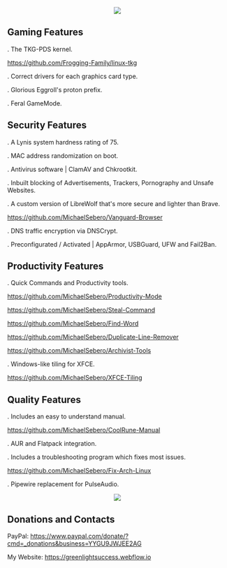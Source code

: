 <p align="center">
	<img src="https://i.postimg.cc/VLTRqVvW/logo.png" />
                                                                                                                                      	
## Gaming Features
	
. The TKG-PDS kernel.

https://github.com/Frogging-Family/linux-tkg

. Correct drivers for each graphics card type.
	
. Glorious Eggroll's proton prefix.
	
. Feral GameMode.

## Security Features 
	
. A Lynis system hardness rating of 75.
	
. MAC address randomization on boot.
	
. Antivirus software | ClamAV and Chkrootkit.
	
. Inbuilt blocking of Advertisements, Trackers, Pornography and Unsafe Websites.
	
. A custom version of LibreWolf that's more secure and lighter than Brave.
	
https://github.com/MichaelSebero/Vanguard-Browser
	
. DNS traffic encryption via DNSCrypt.

. Preconfigurated / Activated | AppArmor, USBGuard, UFW and Fail2Ban.
		
## Productivity Features
	
. Quick Commands and Productivity tools.
	
https://github.com/MichaelSebero/Productivity-Mode
	
https://github.com/MichaelSebero/Steal-Command
	
https://github.com/MichaelSebero/Find-Word
	
https://github.com/MichaelSebero/Duplicate-Line-Remover
	
https://github.com/MichaelSebero/Archivist-Tools
	
. Windows-like tiling for XFCE.
	
https://github.com/MichaelSebero/XFCE-Tiling

## Quality Features
	
. Includes an easy to understand manual.
	
https://github.com/MichaelSebero/CoolRune-Manual 
	
. AUR and Flatpack integration.
	
. Includes a troubleshooting program which fixes most issues.
	
https://github.com/MichaelSebero/Fix-Arch-Linux
	
. Pipewire replacement for PulseAudio.
	
<p align="center">
	<img src="https://i.postimg.cc/MTyq0wPd/Screenshot-from-2023-03-28-12-44-23.png" />

## Donations and Contacts
PayPal: https://www.paypal.com/donate/?cmd=_donations&business=YYGU9JWJEE2AG

My Website: https://greenlightsuccess.webflow.io

